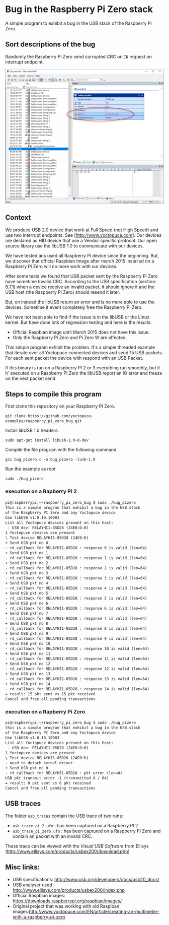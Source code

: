 # Bug in the Raspberry Pi Zero stack
A simple program to exhibit a bug in the USB stack of the Raspberry Pi Zero.

## Sort descriptions of the bug

Randomly the Raspberry Pi Zero send corrupted CRC on ``IN`` request on interrupt endpoint.

![Screenshot of the USB trace](screen_capture.png)


## Context

We produce USB 2.0 device that work at Full Speed (not High Speed) and use two interrupt endpoints. See [http://www.yoctopuce.com]. Our devices are declared as HID device that use a Vendor specific protocol. Our open source library use the libUSB 1.0 to communicate with our devices.

We have tested ans used all Raspberry Pi device since the beginning. But, we discover that official Raspbian Image after march 2015 installed on a Raspberry Pi Zero will no more work with our devices.

After some tests we found that USB packet sent by the Raspberry Pi Zero have sometime Invalid CRC. According to the USB specification (section: 8.7.1) when a device receive an invalid packet, it should ignore it and the USB host (the Raspberry Pi Zero) should resend it later.

But, on instead the libUSB return an error and is no more able to use the devices. Sometime it event completely free the Raspberry Pi Zero.

We have not been able to find if the issue is in the libUSB or the Linux kernel. But have done lots of regression testing and here is the results:

* Official Raspbian image until March 2015 does not have this issue.
* Only the Raspberry Pi Zero and Pi Zero W are affected.

This simple program exhibit the problem. It's a simple threaded example that iterate over all Yoctopuce connected devices and send 15 USB packets. For each sent packet the device with respond with an USB Packet.

If this binary is run on a Raspberry PI 2 or 3 everything run smoothly, but  if it' executed on a Raspberry PI Zero the libUSB report an IO error and freeze on the next packet send.


## Steps to compile this program

First clone this repository on your Raspberry PI Zero.
```
git clone https://github.com/yoctopuce-examples/raspberry_pi_zero_bug.git
```

Install libUSB 1.0 headers.

```
sudo apt-get install libusb-1.0-0-dev
```

Compile the file program with the following command

```
gcc bug_pizero.c -o bug_pizero -lusb-1.0
```

Run the example as root
```
sudo ./bug_pizero
```

### execution on a Rapberry Pi 2

```
pi@raspberrypi:~/raspberry_pi_zero_bug $ sudo ./bug_pizero
this is a simple program that exhibit a bug in the USB stack
of the Raspberry PI Zero and any Yoctopuce device
Use libUSB v1.0.19.10903
List all Yoctopuce devices present on this host:
 - USB dev: RELAYHI1-85D28 (24E0:D:0)
1 Yoctopuce devices are present
\ Test device RELAYHI1-85D28 (24E0:D)
+ Send USB pkt no 0
- rd_callback for RELAYHI1-85D28 : response 0 is valid (len=64)
+ Send USB pkt no 1
- rd_callback for RELAYHI1-85D28 : response 1 is valid (len=64)
+ Send USB pkt no 2
- rd_callback for RELAYHI1-85D28 : response 2 is valid (len=64)
+ Send USB pkt no 3
- rd_callback for RELAYHI1-85D28 : response 3 is valid (len=64)
+ Send USB pkt no 4
- rd_callback for RELAYHI1-85D28 : response 4 is valid (len=64)
+ Send USB pkt no 5
- rd_callback for RELAYHI1-85D28 : response 5 is valid (len=64)
+ Send USB pkt no 6
- rd_callback for RELAYHI1-85D28 : response 6 is valid (len=64)
+ Send USB pkt no 7
- rd_callback for RELAYHI1-85D28 : response 7 is valid (len=64)
+ Send USB pkt no 8
- rd_callback for RELAYHI1-85D28 : response 8 is valid (len=64)
+ Send USB pkt no 9
- rd_callback for RELAYHI1-85D28 : response 9 is valid (len=64)
+ Send USB pkt no 10
- rd_callback for RELAYHI1-85D28 : response 10 is valid (len=64)
+ Send USB pkt no 11
- rd_callback for RELAYHI1-85D28 : response 11 is valid (len=64)
+ Send USB pkt no 12
- rd_callback for RELAYHI1-85D28 : response 12 is valid (len=64)
+ Send USB pkt no 13
- rd_callback for RELAYHI1-85D28 : response 13 is valid (len=64)
+ Send USB pkt no 14
- rd_callback for RELAYHI1-85D28 : response 14 is valid (len=64)
= result: 15 pkt sent vs 15 pkt received
Cancel and free all pending transactions
```

### execution on a Rapberry Pi Zero


```
pi@raspberrypi:~/raspberry_pi_zero_bug $ sudo ./bug_pizero
this is a simple program that exhibit a bug in the USB stack
of the Raspberry PI Zero and any Yoctopuce device
Use libUSB v1.0.19.10903
List all Yoctopuce devices present on this host:
 - USB dev: RELAYHI1-85D28 (24E0:D:0)
1 Yoctopuce devices are present
\ Test device RELAYHI1-85D28 (24E0:D)
- need to detach kernel driver
+ Send USB pkt no 0
- rd_callback for RELAYHI1-85D28 : pkt error (len=0)
USB pkt transmit error -1 (transmitted 0 / 64)
= result: 0 pkt sent vs 0 pkt received
Cancel and free all pending transactions
```

## USB traces

The folder ``usb_traces`` contain the USB trace of two runs:

* ``usb_trace_pi_2.ufo`` : has been captured on a Raspberry PI 2
* ``usb_trace_pi_zero.ufo`` : has been captured on a Raspberry PI Zero and 	contain an packet with an invalid CRC.

These trace can be viewed with the *Visual USB Software* from Ellisys (http://www.ellisys.com/products/usbex200/download.php)


## Misc links:

* USB specifications: http://www.usb.org/developers/docs/usb20_docs/
* USB analyser used : http://www.ellisys.com/products/usbex200/index.php
* Official Raspbian images: https://downloads.raspberrypi.org/raspbian/images/
* Original project that was working with old Raspiban images:http://www.yoctopuce.com/EN/article/creating-an-multimeter-with-a-raspberry-pi-zero
